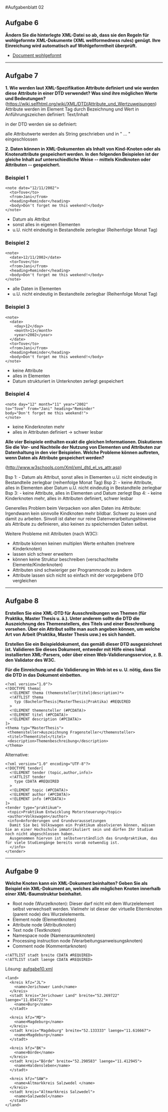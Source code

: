 #Aufgabenblatt 02
## Aufgabe 6
**Ändern Sie die hinterlegte XML-Datei so ab, dass sie den Regeln für wohlgeformte XML-Dokumente (XML wellformedness rules) genügt.
Ihre Einreichung wird automatisch auf Wohlgeformtheit überprüft.**

 * [Document wohlgeformt](notwellformed2.xml)

---

## Aufgabe 7
 **1. Wie werden laut XML-Spezifikation Attribute definiert und wie werden diese Attribute in einer DTD verwendet? Was sind ihre möglichen Werte und Bedeutungen?**
 (https://wiki.selfhtml.org/wiki/XML/DTD/Attribute_und_Wertzuweisungen)
 Attribute werden im Element Tag durch Bezeichnung und Wert in Anführungszeichen definiert:
   <element attributname="attributwert">Text/Inhalt</element>

in der DTD werden sie so definiert:
  <!ELEMENT Elementname (Inhalt)>
  <!ATTLIST Elementname
     Attributname_1 Inhalt [#REQUIRED|#IMPLIED|#FIXED "Wert"|Defaultwert]
     Attributname_n Inhalt [#REQUIRED|#IMPLIED|#FIXED "Wert"|Defaultwert]
  >




 alle Attributwerte werden als String geschrieben und in
" ... " eingeschlossen

 **2. Daten können in XML-Dokumenten als Inhalt von Kind-Knoten oder als Knotenattribute gespeichert werden. In den folgenden Beispielen ist der gleiche Inhalt auf unterschiedliche Weise -- mittels Kindknoten oder Attributen -- gespeichert.**

### Beispiel 1

    <note date="12/11/2002">
      <to>Tove</to>
      <from>Jani</from>
      <heading>Reminder</heading>
      <body>Don't forget me this weekend!</body>
    </note>


 * Datum als Attribut
 * sonst alles in eigenen Elementen
 * u.U. nicht eindeutig in Bestandteile zerlegbar (Reihenfolge Monat Tag)

### Beispiel 2
    <note>
      <date>12/11/2002</date>
      <to>Tove</to>
      <from>Jani</from>
      <heading>Reminder</heading>
      <body>Don't forget me this weekend!</body>
    </note>

 * alle Daten in Elementen
 * u.U. nicht eindeutig in Bestandteile zerlegbar (Reihenfolge Monat Tag)

### Beispiel 3
    <note>
      <date>
        <day>12</day>
        <month>11</month>
        <year>2002</year>
      </date>
      <to>Tove</to>
      <from>Jani</from>
      <heading>Reminder</heading>
      <body>Don't forget me this weekend!</body>
    </note>

 * keine Attribute
 * alles in Elementen
 * Datum strukturiert in Unterknoten zerlegt gespeichert

### Beispiel 4
    <note day="12" month="11" year="2002"
    to="Tove" from="Jani" heading="Reminder"
    body="Don't forget me this weekend!">
    </note>
 * keine Kinderknoten mehr
 * alles in Attributen definiert -> schwer lesbar

**Alle vier Beispiele enthalten exakt die gleichen Informationen. Diskutieren Sie die Vor- und Nachteile der Nutzung von Elementen und Attributen zur Datenhaltung in den vier Beispielen. Welche Probleme können auftreten, wenn Daten als Attribute gespeichert werden?**

(http://www.w3schools.com/Xml/xml_dtd_el_vs_attr.asp)

Bsp 1: - Datum als Attribut, sonst alles in Elementen u.U. nicht eindeutig in Bestandteile zerlegbar (reihenfolge Monat Tag)
Bsp 2: - keine Attribute, alles in Elementen aber Datum u.U. nicht eindeutig in Bestandteile zerlegbar
Bsp 3: - keine Attribute, alles in Elementen und Datum zerlegt
Bsp 4: - keine Kinderknoten mehr, alles in Attributen definiert, schwer lesbar

Generelles Problem beim Verpacken von allen Daten ins Attribute:
Irgendwann kein sinnvolle Kindknoten mehr bildbar. Schwer zu lesen und damit zu arbeiten. Sinvoll ist daher nur reine Datenverarbeitungshinweise als Attribute zu definieren, also keinen zu speichernden Daten selbst.

Weitere Probleme mit Attributen (nach W3C):
 * Attribute können keinen multiplen Werte enhalten (mehrere Kinderknoten)
 * lassen sich schwer erweitern
 * können keine Struktur beschreiben (verschachtelte Elemente/Kinderknoten)
 * Attributen sind schwieriger per Programmcode zu ändern
 * Attribute lassen sich nicht so einfach mit der vorgegebene DTD vergleichen

---

## Aufgabe 8
**Erstellen Sie eine XML-DTD für Ausschreibungen von Themen (für Praktika, Master Thesis u. ä.). Unter anderem sollte die DTD die Auszeichnung des Themenstellers, des Titels und einer Beschreibung vorsehen. Über ein Attribut sollte man auch angeben können, um welche Art von Arbeit (Praktika, Master Thesis usw.) es sich handelt.**

**Erstellen Sie ein Beispieldokument, das gemäß dieser DTD ausgezeichnet ist. Validieren Sie dieses Dokument, entweder mit Hilfe eines lokal installierten XML-Parsers, oder über einen Web-Validierungsservice, z. B. den Validator des W3C.**


**Für die Einreichung und die Validierung im Web ist es u. U. nötig, dass Sie die DTD in das Dokument einbetten.**

    <?xml version="1.0"?>
    <!DOCTYPE thema[
      <!ELEMENT thema (themensteller|titel|description)*>
      <!ATTLIST thema
        typ (BachelorThesis|MasterThesis|Praktika) #REQUIRED
      >    
      <!ELEMENT themensteller (#PCDATA)>
      <!ELEMENT titel (#PCDATA)>
      <!ELEMENT description (#PCDATA)>
    ]>
    <thema typ="MasterThesis">
     <themensteller>Auszeichnung Fragensteller</themensteller>
     <titel>Thementitel</titel>
     <description>Themenbeschreibung</description>
    </thema>

Alternative:

    <?xml version="1.0" encoding="UTF-8"?>
    <!DOCTYPE tender[
      <!ELEMENT tender (topic,author,info)>
      <!ATTLIST tender
        type CDATA #REQUIRED
      >    
      <!ELEMENT topic (#PCDATA)>
      <!ELEMENT author (#PCDATA)>
      <!ELEMENT info (#PCDATA)>
    ]>
    <tender type="praktikum">
     <topic>Praktikum Entwicklung Motorsteuerung</topic>
     <author>Volkswagen</author>
     <info>Anforderungen und Grundvoraussetzungen
      Damit Sie bei Volkswagen ein Praktikum absolvieren können, müssen Sie an einer Hochschule immatrikuliert sein und dürfen Ihr Studium noch nicht abgeschlossen haben.
      Ausgenommen hiervon ist selbstverständlich das Grundpraktikum, das für viele Studiengänge bereits vorab notwendig ist.
      </info>
    </tender>

---

## Aufgabe 9
**Welche Knoten kann ein XML-Dokument beinhalten? Geben Sie als Beispiel ein XML-Dokument an, welches alle möglichen Knoten innerhalb einer XML-Baumstruktur beinhaltet.**

* Root node (Wurzelknoten): Dieser darf nicht mit dem Wurzelelement selbst verwechselt werden. Vielmehr ist dieser der virtuelle Elternknoten (parent node) des Wurzelelements.
* Element node (Elementknoten)
* Attribute node (Attributknoten)
* Text node (Textknoten)
* Namespace node (Namensraumknoten)
* Processing instruction node (Verarbeitungsanweisungsknoten)
* Comment node (Kommentarknoten)


<!-- Wurzelknoten: Virtueller Elternknoten des Wurzelelements root -- >
<root>
  <element attribut="Das Attribut">Textknoten</element>
  <element attribut="Anderes Attribut">weiterer Textknoten</element>
</root>

      <?xml version="1.0" encoding="UTF-8"?>
      <EUROPA>
        <LAND>
          <NAME>Deutschland</NAME>
          <EINWOHNERZAHL EINHEIT="Millionen">82.4</EINWOHNERZAHL>
          <HAUPTSTADT>Berlin</HAUPTSTADT>
          <KFZ-KENNZEICHEN>D</KFZ-KENNZEICHEN>
          <TEL-VORWAHL>0049</TEL-VORWAHL>
        </LAND>
        <LAND>
          <NAME>Frankreich</NAME>
          <EINWOHNERZAHL EINHEIT="Millionen">58.5</EINWOHNERZAHL>
          <HAUPTSTADT>Paris</HAUPTSTADT>
          <KFZ-KENNZEICHEN>F</KFZ-KENNZEICHEN>
          <TEL-VORWAHL>0033</TEL-VORWAHL>
        </LAND>
        <LAND>
            <NAME>Spanien</NAME>
            <EINWOHNERZAHL EINHEIT="Millionen">39.4</EINWOHNERZAHL>
            <HAUPTSTADT>Madrid</HAUPTSTADT>
            <KFZ-KENNZEICHEN>E</KFZ-KENNZEICHEN>
            <TEL-VORWAHL>0034</TEL-VORWAHL>
            </LAND>
      </EUROPA>


---

## Aufgabe 10
**Erstellen Sie ein XML-Dokument, welches Informationen zu den Landkreisen und Kreisstädten sowie den kreisfreien Städten von Sachsen-Anhalt beinhaltet. Verwenden Sie folgende Elemente und Attribute:**

    <!ELEMENT land     (kreis|stadt)>
    <!ELEMENT kreis            (name)>
    <!ELEMENT stadt            (name)>
    <!ELEMENT name          (#PCDATA)>
    <!ATTLIST kreis kfz    CDATA #REQUIRED>
    <!ATTLIST stadt kreis  CDATA #REQUIRED>
    <!-- Angaben zur geografischen Laenge und Breite (dezimaler Form) -->
    <!ATTLIST stadt breite CDATA #REQUIRED>
    <!ATTLIST stadt laenge CDATA #REQUIRED>

Lösung:
[aufgabe10.xml](aufgabe10.xml)

    <land>
      <kreis kfz="JL">
        <name>Jerichower Land</name>
      </kreis>
      <stadt kreis="Jerichower Land" breite="52.269722" laenge="11.854722">
        <name>Burg</name>
      </stadt>

      <kreis kfz="MD">
        <name>Magdeburg</name>
      </kreis>
      <stadt kreis="Magdeburg" breite="52.133333" laenge="11.616667">
        <name>Magdeburg</name>
      </stadt>

      <kreis kfz="BK">
        <name>Börde</name>
      </kreis>
      <stadt kreis="Börde" breite="52.290583" laenge="11.412945">
        <name>Haldensleben</name>
      </stadt>

      <kreis kfz="SAW">
        <name>Altmarkkreis Salzwedel </name>
      </kreis>
      <stadt kreis="Altmarkkreis Salzwedel">
        <name>Salzwedel</name>
      </stadt>
    </land>
